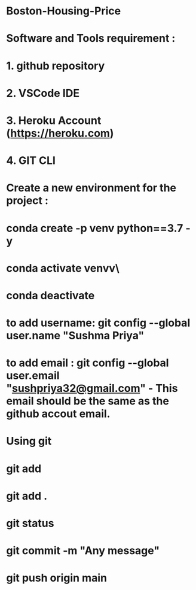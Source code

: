 # Boston-Housing-Price

# Software and Tools requirement :
# 1. github repository
# 2. VSCode IDE
# 3. Heroku Account (https://heroku.com)
# 4. GIT CLI

# Create a new environment for the project :
# conda create -p venv python==3.7 -y

# conda activate venvv\
# conda deactivate 

# to add username: git config --global user.name "Sushma Priya"
# to add email : git config --global user.email "sushpriya32@gmail.com" - This email should be the same as the github accout email.

# Using git
# git add
# git add .
# git status
# git commit -m "Any message"
# git push origin main